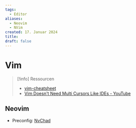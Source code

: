 ```yaml
---
tags:
  - Editor
aliases:
  - Neovim
  - NVim
created: 17. Januar 2024
title: 
draft: false
---
```


# Vim

> [!info] Ressourcen
> 
> - [vim-cheatsheet](../../10_tools/pdf/vim-cheatsheet.pdf)
> - [Vim Doesn't Need Multi Cursors Like IDEs - YouTube](https://www.youtube.com/watch?v=tdbHFNxEBhM)

## Neovim

- Preconfig: [NvChad](https://nvchad.com/)